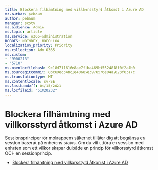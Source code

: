 ```yaml
---
title: Blockera filhämtning med villkorsstyrd åtkomst i Azure AD
ms.author: pebaum
author: pebaum
manager: scotv
ms.audience: Admin
ms.topic: article
ms.service: o365-administration
ROBOTS: NOINDEX, NOFOLLOW
localization_priority: Priority
ms.collection: Adm_O365
ms.custom:
- "9000213"
- "5710"
ms.openlocfilehash: 9c18d711616e8ae7f1ba469b95524818f0f2a5b0
ms.sourcegitcommit: 8bc60ec34bc1e40685e3976576e04a2623f63a7c
ms.translationtype: MT
ms.contentlocale: sv-SE
ms.lasthandoff: 04/15/2021
ms.locfileid: "51820232"
---
```

# <a name="block-file-download-with-azure-ad-conditional-access"></a>Blockera filhämtning med villkorsstyrd åtkomst i Azure AD

Sessionsprinciper för molnappens säkerhet tillåter dig att begränsa en session baserat på enhetens status. Om du vill utföra en session med enheten som ett villkor skapar du både en princip för villkorsstyrd åtkomst OCH en sessionprincip.

- [Blockera filhämtning med villkorsstyrd åtkomst i Azure AD](https://docs.microsoft.com/cloud-app-security/use-case-proxy-block-session-aad#create-a-block-download-policy-for-unmanaged-devices)

